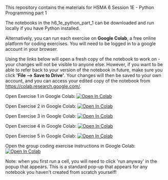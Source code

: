 This repository contains the materials for HSMA 6 Session 1E - Python Programming part 1

The notebooks in the h6_1e_python_part_1 can be downloaded and run locally if you have Python installed.

Alternatively, you can run each exercise on **Google Colab**, a free online platform for coding exercises. You will need to be logged in to a google account in your browser. 

Using the links below will open a fresh copy of the notebook to work on - your changes will not be visible to anyone else. However, if you want to be able to refer back to your version of the notebook in future, make sure you click **'File --> Save to Drive'**. 
Your changes will then be saved to your own account, and you can access your edited copy of the notebook from https://colab.research.google.com/.

Open Exercise 1 in Google Colab: <a target="_blank" href="https://colab.research.google.com/gist/Bergam0t/615deffaa14923c89cd6ce1276392d63/hsma-6-1e-exercise-1.ipynb">
  <img src="https://colab.research.google.com/assets/colab-badge.svg" alt="Open In Colab"/>
</a>

Open Exercise 2 in Google Colab: <a target="_blank" href="https://colab.research.google.com/github/hsma-programme/h6_1e_python_part_1/blob/main/1e_python_programming_part_1/1e_2.ipynb">
  <img src="https://colab.research.google.com/assets/colab-badge.svg" alt="Open In Colab"/>
</a>

Open Exercise 3 in Google Colab: <a target="_blank" href="https://colab.research.google.com/github/hsma-programme/h6_1e_python_part_1/blob/main/1e_python_programming_part_1/1e_3.ipynb">
  <img src="https://colab.research.google.com/assets/colab-badge.svg" alt="Open In Colab"/>
</a>

Open Exercise 4 in Google Colab: <a target="_blank" href="https://colab.research.google.com/github/hsma-programme/h6_1e_python_part_1/blob/main/1e_python_programming_part_1/1e_4.ipynb">
  <img src="https://colab.research.google.com/assets/colab-badge.svg" alt="Open In Colab"/>
</a>

Open Exercise 5 in Google Colab: <a target="_blank" href="https://colab.research.google.com/gist/Bergam0t/81eec03542933c78e0fedc7ed5918e4a/hsma_6_session_1e_exercise_5.ipynb">
  <img src="https://colab.research.google.com/assets/colab-badge.svg" alt="Open In Colab"/>
</a>

Open the group coding exercise instructions in Google Colab: <a target="_blank" href="https://colab.research.google.com/gist/Bergam0t/b7c9f7bca7e3c4f09868be5940310250/hsma_6_session_1e_group_coding_competition.ipynb">
  <img src="https://colab.research.google.com/assets/colab-badge.svg" alt="Open In Colab"/>
</a>

Note: when you first run a cell, you will need to click 'run anyway' in the popup that appears. This is a standard pop-up that appears for any notebook you haven't created from scratch yourself!
